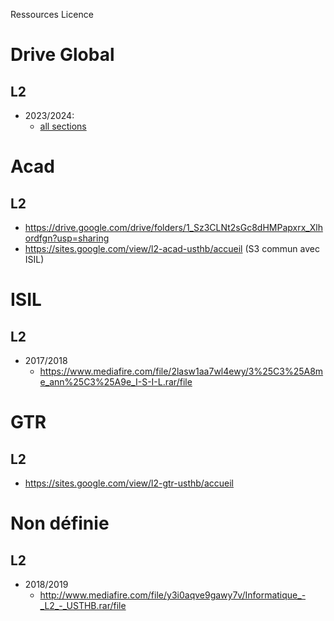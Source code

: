 Ressources Licence

# Drive Global
## L2
- 2023/2024:
	- [all sections](https://drive.google.com/drive/u/3/folders/1ms7DMYzwuVL7QVnc38n9J7OlHY9qfZDr)
   
# Acad 

## L2

- https://drive.google.com/drive/folders/1_Sz3CLNt2sGc8dHMPapxrx_Xlhordfgn?usp=sharing
- https://sites.google.com/view/l2-acad-usthb/accueil (S3 commun avec ISIL)


# ISIL

## L2

- 2017/2018
	- https://www.mediafire.com/file/2lasw1aa7wl4ewy/3%25C3%25A8me_ann%25C3%25A9e_I-S-I-L.rar/file

# GTR

## L2

- https://sites.google.com/view/l2-gtr-usthb/accueil 

# Non définie

## L2

- 2018/2019
	- http://www.mediafire.com/file/y3i0aqve9gawy7v/Informatique_-_L2_-_USTHB.rar/file









